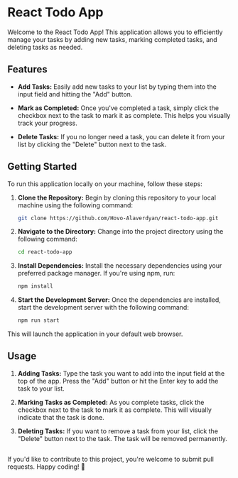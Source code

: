 # React Todo App 

Welcome to the React Todo App! This application allows you to efficiently manage your tasks by adding new tasks, marking completed tasks, and deleting tasks as needed.

## Features

+ **Add Tasks:** Easily add new tasks to your list by typing them into the input field and hitting the "Add" button.

+ **Mark as Completed:** Once you've completed a task, simply click the checkbox next to the task to mark it as complete. This helps you visually track your progress.

+ **Delete Tasks:** If you no longer need a task, you can delete it from your list by clicking the "Delete" button next to the task.

## Getting Started

To run this application locally on your machine, follow these steps:

1. **Clone the Repository:** Begin by cloning this repository to your local machine using the following command:
    ```bash
    git clone https://github.com/Hovo-Alaverdyan/react-todo-app.git

2. **Navigate to the Directory:** Change into the project directory using the following command:
    ```bash
    cd react-todo-app

3. **Install Dependencies:** Install the necessary dependencies using your preferred package manager. If you're using npm, run:
    ```bash
    npm install

4. **Start the Development Server:** Once the dependencies are installed, start the development server with the following command:
    ```bash
    npm run start

This will launch the application in your default web browser.

## Usage
1. **Adding Tasks:** Type the task you want to add into the input field at the top of the app. Press the "Add" button or hit the Enter key to add the task to your list.

2. **Marking Tasks as Completed:** As you complete tasks, click the checkbox next to the task to mark it as complete. This will visually indicate that the task is done.

3. **Deleting Tasks:** If you want to remove a task from your list, click the "Delete" button next to the task. The task will be removed permanently.


##

If you'd like to contribute to this project, you're welcome to submit pull requests. Happy coding! 🚀



